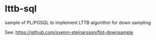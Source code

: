 # lttb-sql
sample of PL/PGSQL to implement LTTB algorithm for down sampling

See: https://github.com/sveinn-steinarsson/flot-downsample
